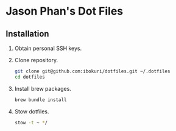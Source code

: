# Jason Phan's Dot Files

## Installation

1. Obtain personal SSH keys.

2. Clone repository.

    ```sh
    git clone git@github.com:ibokuri/dotfiles.git ~/.dotfiles
    cd dotfiles
    ```

3. Install brew packages.

    ```sh
    brew bundle install
    ```

4. Stow dotfiles.

    ```sh
    stow -t ~ */
    ```
